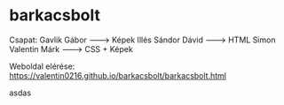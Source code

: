 # barkacsbolt

Csapat: Gavlik Gábor ---> Képek
        Illés Sándor Dávid ---> HTML
        Simon Valentin Márk ---> CSS + Képek
        
Weboldal elérése: https://valentin0216.github.io/barkacsbolt/barkacsbolt.html

asdas